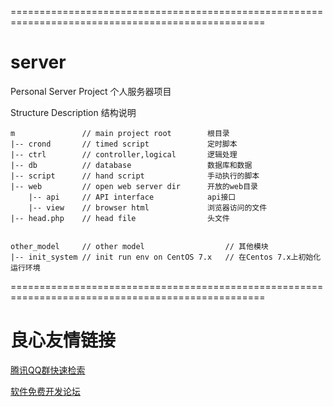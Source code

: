 ==================================================================================================
# server
Personal Server Project
个人服务器项目

Structure Description
结构说明

```
m               // main project root        根目录
|-- crond       // timed script             定时脚本
|-- ctrl        // controller,logical       逻辑处理
|-- db          // database                 数据库和数据
|-- script      // hand script              手动执行的脚本
|-- web         // open web server dir      开放的web目录
    |-- api     // API interface            api接口
    |-- view    // browser html             浏览器访问的文件
|-- head.php    // head file                头文件


other_model     // other model                  // 其他模块
|-- init_system // init run env on CentOS 7.x   // 在Centos 7.x上初始化运行环境
```
==================================================================================================

 # 良心友情链接

[腾讯QQ群快速检索](http://u.720life.cn/s/8cf73f7c)

[软件免费开发论坛](http://u.720life.cn/s/bbb01dc0)